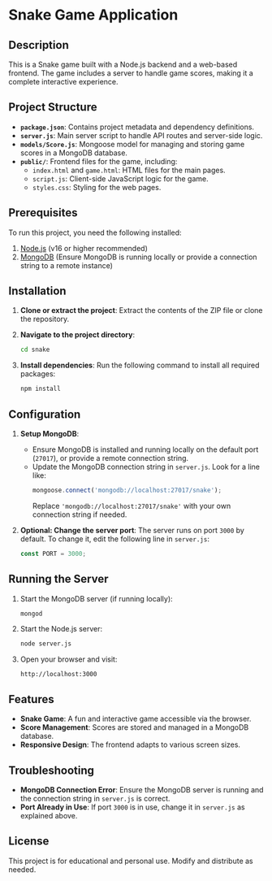 
# Snake Game Application

## Description
This is a Snake game built with a Node.js backend and a web-based frontend. The game includes a server to handle game scores, making it a complete interactive experience.

## Project Structure
- **`package.json`**: Contains project metadata and dependency definitions.
- **`server.js`**: Main server script to handle API routes and server-side logic.
- **`models/Score.js`**: Mongoose model for managing and storing game scores in a MongoDB database.
- **`public/`**: Frontend files for the game, including:
  - `index.html` and `game.html`: HTML files for the main pages.
  - `script.js`: Client-side JavaScript logic for the game.
  - `styles.css`: Styling for the web pages.

## Prerequisites
To run this project, you need the following installed:
1. [Node.js](https://nodejs.org/) (v16 or higher recommended)
2. [MongoDB](https://www.mongodb.com/) (Ensure MongoDB is running locally or provide a connection string to a remote instance)

## Installation
1. **Clone or extract the project**:
   Extract the contents of the ZIP file or clone the repository.

2. **Navigate to the project directory**:
   ```bash
   cd snake
   ```

3. **Install dependencies**:
   Run the following command to install all required packages:
   ```bash
   npm install
   ```

## Configuration
1. **Setup MongoDB**:
   - Ensure MongoDB is installed and running locally on the default port (`27017`), or provide a remote connection string.
   - Update the MongoDB connection string in `server.js`. Look for a line like:
     ```javascript
     mongoose.connect('mongodb://localhost:27017/snake');
     ```
     Replace `'mongodb://localhost:27017/snake'` with your own connection string if needed.

2. **Optional: Change the server port**:
   The server runs on port `3000` by default. To change it, edit the following line in `server.js`:
   ```javascript
   const PORT = 3000;
   ```

## Running the Server
1. Start the MongoDB server (if running locally):
   ```bash
   mongod
   ```

2. Start the Node.js server:
   ```bash
   node server.js
   ```

3. Open your browser and visit:
   ```
   http://localhost:3000
   ```

## Features
- **Snake Game**: A fun and interactive game accessible via the browser.
- **Score Management**: Scores are stored and managed in a MongoDB database.
- **Responsive Design**: The frontend adapts to various screen sizes.

## Troubleshooting
- **MongoDB Connection Error**: Ensure the MongoDB server is running and the connection string in `server.js` is correct.
- **Port Already in Use**: If port `3000` is in use, change it in `server.js` as explained above.

## License
This project is for educational and personal use. Modify and distribute as needed.
